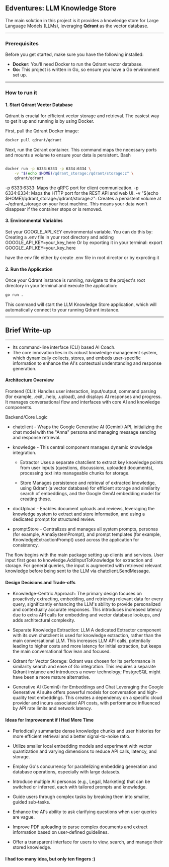 ## Edventures: LLM Knowledge Store

The main solution in this project is it provides a knowledge store for Large Language Models (LLMs), leveraging **Qdrant** as the vector database.

---

### Prerequisites

Before you get started, make sure you have the following installed:

* **Docker:** You'll need Docker to run the Qdrant vector database.
* **Go:** This project is written in Go, so ensure you have a Go environment set up.

---

### How to run it

#### 1. Start Qdrant Vector Database

Qdrant is crucial for efficient vector storage and retrieval. The easiest way to get it up and running is by using Docker.

First, pull the Qdrant Docker image:

```bash
docker pull qdrant/qdrant
```


Next, run the Qdrant container. This command maps the necessary ports and mounts a volume to ensure your data is persistent.
Bash

```bash

docker run -p 6333:6333 -p 6334:6334 \
    -v "$(echo $HOME)/qdrant_storage:/qdrant/storage:z" \
    qdrant/qdrant
```

-p 6333:6333: Maps the gRPC port for client communication.
-p 6334:6334: Maps the HTTP port for the REST API and web UI.
-v "$(echo $HOME)/qdrant_storage:/qdrant/storage:z": Creates a persistent volume at ~/qdrant_storage on your host machine. This means your data won't disappear if the container stops or is removed.

#### 3. Environmental Variables

Set your GOOGLE_API_KEY environmental variable. You can do this by:
Creating a .env file in your root directory and adding GOOGLE_API_KEY=your_key_here
Or by exporting it in your terminal: export GOOGLE_API_KEY=your_key_here

have the env file either by create .env file in root director or by exproting it 

#### 2. Run the Application

Once your Qdrant instance is running, navigate to the project's root directory in your terminal and execute the application:

```Bash
go run .
```

This command will start the LLM Knowledge Store application, which will automatically connect to your running Qdrant instance.

---
## Brief Write-up
---
- Its command-line interface (CLI) based AI Coach.
- The core innovation lies in its robust knowledge management system, which dynamically collects, stores, and embeds user-specific information to enhance the AI's contextual understanding and response generation.

#### Architecture Overview

Frontend (CLI): Handles user interaction, input/output, command parsing (for example, .exit, .help, .upload), and displays AI responses and progress. It manages conversational flow and interfaces with core AI and knowledge components.

Backend/Core Logic
* chatclient -  Wraps the Google Generative AI (Gemini) API, initializing the chat model with the "Anna" persona and managing message sending and response retrieval.

* knowledge - This central component manages dynamic knowledge integration.

    * Extractor Uses a separate chatclient to extract key knowledge points from user inputs (questions, discussions, uploaded documents), processing text into manageable chunks for storage.

    * Store Manages persistence and retrieval of extracted knowledge, using Qdrant (a vector database) for efficient storage and similarity search of embeddings, and the Google GenAI embedding model for creating these.

* docUpload - Enables document uploads and reviews, leveraging the knowledge system to extract and store information, and using a dedicated prompt for structured review.

* promptStore - Centralizes and manages all system prompts, personas (for example, AnnaSystemPrompt), and prompt templates (for example, KnowledgeExtractionPrompt) used across the application for consistency.

The flow begins with the main package setting up clients and services. User input first goes to knowledge.AddInputToKnowledge for extraction and storage. For general queries, the input is augmented with retrieved relevant knowledge before being sent to the LLM via chatclient.SendMessage.

#### Design Decisions and Trade-offs
* Knowledge-Centric Approach: The primary design focuses on proactively extracting, embedding, and retrieving relevant data for every query, significantly enhancing the LLM's ability to provide personalized and contextually accurate responses. This introduces increased latency due to extra API calls for embedding and vector database lookups, and adds architectural complexity.

* Separate Knowledge Extraction: LLM A dedicated Extractor component with its own chatclient is used for knowledge extraction, rather than the main conversational LLM. This increases LLM API calls, potentially leading to higher costs and more latency for initial extraction, but keeps the main conversational flow lean and focused.

* Qdrant for Vector Storage: Qdrant was chosen for its performance in similarity search and ease of Go integration. This requires a separate Qdrant instance and introduces a newer technology; PostgreSQL might have been a more mature alternative.

* Generative AI (Gemini): for Embeddings and Chat Leveraging the Google Generative AI suite offers powerful models for conversation and high-quality text embeddings. This creates a dependency on a specific cloud provider and incurs associated API costs, with performance influenced by API rate limits and network latency.


#### Ideas for Improvement if I Had More Time
* Periodically summarize dense knowledge chunks and user histories for more efficient retrieval and a better signal-to-noise ratio.

* Utilize smaller local embedding models and experiment with vector quantization and varying dimensions to reduce API calls, latency, and storage.

* Employ Go's concurrency for parallelizing embedding generation and database operations, especially with large datasets.

* Introduce multiple AI personas (e.g., Legal, Marketing) that can be switched or inferred, each with tailored prompts and knowledge.

* Guide users through complex tasks by breaking them into smaller, guided sub-tasks.

* Enhance the AI's ability to ask clarifying questions when user queries are vague.

* Improve PDF uploading to parse complex documents and extract information based on user-defined guidelines.

* Offer a transparent interface for users to view, search, and manage their stored knowledge.


#### I had too many idea, but only ten fingers :)
